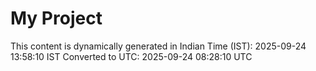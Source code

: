 # My Project

This content is dynamically generated in Indian Time (IST): 2025-09-24 13:58:10 IST
Converted to UTC: 2025-09-24 08:28:10 UTC
